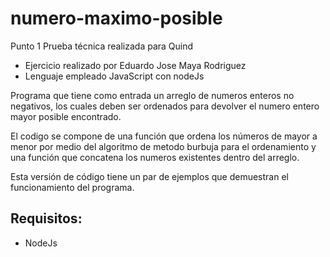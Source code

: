 # numero-maximo-posible

Punto 1 Prueba técnica realizada para Quind
 * Ejercicio realizado por Eduardo Jose Maya Rodriguez
 * Lenguaje empleado JavaScript con nodeJs
 
 Programa que tiene como entrada un arreglo de numeros enteros no negativos, los cuales deben ser ordenados para devolver el numero entero mayor posible encontrado.
 
 El codigo se compone de una función que ordena los números de mayor a menor por medio del algoritmo de metodo burbuja para el ordenamiento y una función que concatena los numeros existentes dentro del arreglo.
 
 Esta versión de código tiene un par de ejemplos que demuestran el funcionamiento del programa.
 
## Requisitos:
 - NodeJs
 
